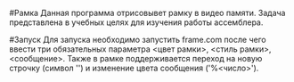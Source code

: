 #Рамка
Данная программа отрисовывет рамку в видео памяти. Задача представлена в учебных целях для изучения работы ассемблера.

#Запуск
Для запуска необходимо запустить frame.com после чего ввести три обязательных параметра <цвет рамки>, <стиль рамки>, <сообщение>. Также в рамке поддерживается переход на новую строчку (символ '\') и изменение цвета сообщения ('%<число>').